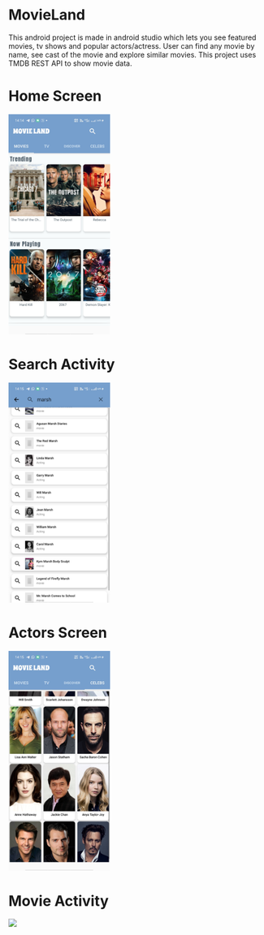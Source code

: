 # MovieLand
This android project is made in android studio which lets you see featured movies, tv shows and popular actors/actress. User can find any movie by name, see cast of the movie and explore similar movies. 
This project uses TMDB REST API to show movie data.

# Home Screen
<img src="Screenshots/img_2.jpg" width="200">

# Search Activity
<img src="Screenshots/img_5.jpg" width="200">

# Actors Screen
<img src="Screenshots/img_4.jpg" width="200">

# Movie Activity
<img src="Screenshots/img_6.jpg" width="200">


